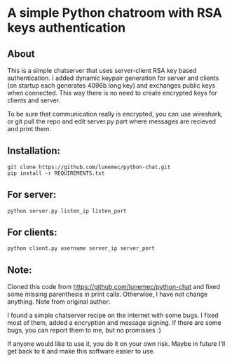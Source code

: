 A simple Python chatroom with RSA keys authentication
=====================================================

About
-----

This is a simple chatserver that uses server-client RSA key based authentication.
I added dynamic keypair generation for server and clients (on startup each generates
4096b long key) and exchanges public keys when connected.
This way there is no need to create encrypted keys for clients and server.

To be sure that communication really is encrypted, you can use wireshark,
or git pull the repo and edit server.py part where messages are recieved and
print them.

Installation:
-------------
    git clone https://github.com/lunemec/python-chat.git
    pip install -r REQUIREMENTS.txt

For server:
-----------
    python server.py listen_ip listen_port

For clients:
------------
    python client.py username server_ip server_port



Note:
-----
Cloned this code from https://github.com/lunemec/python-chat and fixed some missing parenthesis in print calls. Otherwise, I have not change anything. Note from original author:

I found a simple chatserver recipe on the internet with some bugs. I fixed most of them,
added a encryption and message signing. If there are some bugs, you can report them to me,
but no promisses :)

If anyone would like to use it, you do it on your own risk.
Maybe in future I'll get back to it and make this software easier to use.

